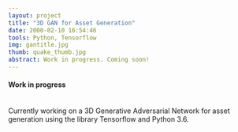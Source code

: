 ```yaml
---
layout: project
title: "3D GAN for Asset Generation"
date: 2000-02-10 16:54:46
tools: Python, Tensorflow
img: gantitle.jpg
thumb: quake_thumb.jpg
abstract: Work in progress. Coming soon!
---
```

#### Work in progress
<br>
Currently working on a 3D Generative Adversarial Network for asset generation using the library Tensorflow and Python 3.6.
